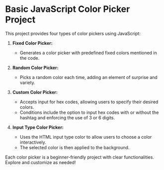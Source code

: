 # Basic JavaScript Color Picker Project

This project provides four types of color pickers using JavaScript:

1. **Fixed Color Picker:**
   - Generates a color picker with predefined fixed colors mentioned in the code.

2. **Random Color Picker:**
   - Picks a random color each time, adding an element of surprise and variety.

3. **Custom Color Picker:**
   - Accepts input for hex codes, allowing users to specify their desired colors.
   - Conditions include the option to input hex codes with or without the hashtag and enforcing the use of 3 or 6 digits.

4. **Input Type Color Picker:**
   - Uses the HTML input type color to allow users to choose a color interactively.
   - The selected color is then applied to the background.

Each color picker is a beginner-friendly project with clear functionalities. Explore and customize as needed!
